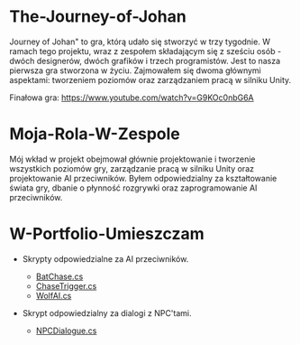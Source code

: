 # The-Journey-of-Johan

Journey of Johan" to gra, którą udało się stworzyć w trzy tygodnie. W ramach tego projektu, wraz z zespołem składającym się z sześciu osób - dwóch designerów, dwóch grafików i trzech programistów. Jest to nasza pierwsza gra stworzona w życiu. Zajmowałem się dwoma głównymi aspektami: tworzeniem poziomów oraz zarządzaniem pracą w silniku Unity.

Finałowa gra: https://www.youtube.com/watch?v=G9KOc0nbG6A

# Moja-Rola-W-Zespole

Mój wkład w projekt obejmował głównie projektowanie i tworzenie wszystkich poziomów gry, zarządzanie pracą w silniku Unity oraz projektowanie AI przeciwników. Byłem odpowiedzialny za kształtowanie świata gry, dbanie o płynność rozgrywki oraz zaprogramowanie AI przeciwników.

# W-Portfolio-Umieszczam

- Skrypty odpowiedzialne za AI przeciwników.
  - [BatChase.cs](Scripts/Enemy/BatChase.cs)
  - [ChaseTrigger.cs](Scripts/Enemy/ChaseTrigger.cs)
  - [WolfAI.cs](Scripts/Enemy/WolfAI.cs)
 
- Skrypt odpowiedzialny za dialogi z NPC'tami.
  - [NPCDialogue.cs](Scripts/NPC/NPCDialogue.cs)
